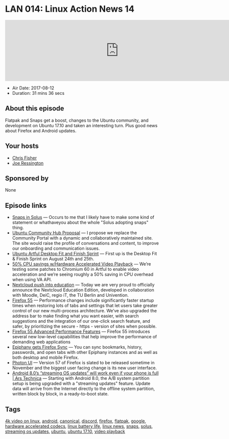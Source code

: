 # LAN 014: Linux Action News 14

<iframe src="https://player.fireside.fm/v2/DAcK9LdX+GZeev4mr?theme=dark" width="740" height="200" frameborder="0" scrolling="no"></iframe>

* Air Date: 2017-08-12
* Duration: 31 mins 36 secs

## About this episode

Flatpak and Snaps get a boost, changes to the Ubuntu community, and development on Ubuntu 17.10 and taken an interesting turn. Plus good news about Firefox and Android updates.

## Your hosts
* [Chris Fisher](https://linuxactionnews.com/hosts/chris)
* [Joe Ressington](https://linuxactionnews.com/hosts/joe)

## Sponsored by

None



## Episode links

  * [Snaps in Solus](https://plus.google.com/+IkeyDoherty/posts/QF86urMjkqo "Snaps in Solus") — Occurs to me that I likely have to make some kind of statement or whathaveyou about the whole "Solus adopting snaps" thing. 
  * [Ubuntu Community Hub Proposal](https://popey.com/blog/posts/ubuntu-community-hub-proposal.html "Ubuntu Community Hub Proposal") — I propose we replace the Community Portal with a dynamic and collaboratively maintained site. The site would raise the profile of conversations and content, to improve our onboarding and communication issues.
  * [Ubuntu Artful Desktop Fit and Finish Sprint](https://insights.ubuntu.com/2017/08/08/ubuntu-artful-desktop-fit-and-finish-sprint/ "Ubuntu Artful Desktop Fit and Finish Sprint") — First up is the Desktop Fit & Finish Sprint on August 24th and 25th.
  * [50% CPU savings w/Hardware Accelerated Video Playback](https://insights.ubuntu.com/2017/08/11/ubuntu-desktop-weekly-update-august-11-2017/?utm_content=buffer6b52b&utm_medium=social&utm_source=plus.google.com&utm_campaign=buffer&_utm_source=1-2-2 "50% CPU savings w/Hardware Accelerated Video Playback") — We’re testing some patches to Chromium 60 in Artful to enable video acceleration and we’re seeing roughly a 50% saving in CPU overhead when using VA API. 
  * [Nextcloud push into education](https://nextcloud.com/blog/nextcloud-moodle-and-4-other-partners-announce-education-edition/ "Nextcloud push into education") — Today we are very proud to officially announce the Nextcloud Education Edition, developed in collaboration with Moodle, DeiC, regio iT, the TU Berlin and Univention.
  * [Firefox 55](https://www.mozilla.org/en-US/firefox/55.0/releasenotes/ "Firefox 55") — Performance changes include significantly faster startup times when restoring lots of tabs and settings that let users take greater control of our new multi-process architecture. We’ve also upgraded the address bar to make finding what you want easier, with search suggestions and the integration of our one-click search feature, and safer, by prioritizing the secure - https - version of sites when possible.
  * [Firefox 55 Advanced Performance Features](https://hacks.mozilla.org/2017/08/firefox-55-supports-webvr/ "Firefox 55 Advanced Performance Features") — Firefox 55 introduces several new low-level capabilities that help improve the performance of demanding web applications
  * [Epiphany gets Firefox Sync](https://blogs.gnome.org/mcatanzaro/2017/08/09/on-firefox-sync/ "Epiphany gets Firefox Sync") — You can sync bookmarks, history, passwords, and open tabs with other Epiphany instances and as well as both desktop and mobile Firefox. 
  * [Photon UI](https://www.xda-developers.com/firefox-nightly-new-photon-ui/ "Photon UI") — Version 57 of Firefox is slated to be released sometime in November and the biggest user facing change is its new user interface.
  * [Android 8.0’s “streaming OS updates” will work even if your phone is full | Ars Technica](https://arstechnica.com/gadgets/2017/08/android-8-0s-streaming-os-updates-will-work-even-if-your-phone-is-full/ "Android 8.0’s “streaming OS updates” will work even if your phone is full | Ars Technica") — Starting with Android 8.0, the A/B system partition setup is being upgraded with a "streaming updates" feature. Update data will arrive from the Internet directly to the offline system partition, written block by block, in a ready-to-boot state.



## Tags

[4k video on linux](https://linuxactionnews.com/tags/4k%20video%20on%20linux), [android](https://linuxactionnews.com/tags/android), [canonical](https://linuxactionnews.com/tags/canonical), [discord](https://linuxactionnews.com/tags/discord), [firefox](https://linuxactionnews.com/tags/firefox), [flatpak](https://linuxactionnews.com/tags/flatpak), [google](https://linuxactionnews.com/tags/google), [hardware accelerated codecs](https://linuxactionnews.com/tags/hardware%20accelerated%20codecs), [linux battery life](https://linuxactionnews.com/tags/linux%20battery%20life), [linux news](https://linuxactionnews.com/tags/linux%20news), [snaps](https://linuxactionnews.com/tags/snaps), [solus](https://linuxactionnews.com/tags/solus), [streaming os updates](https://linuxactionnews.com/tags/streaming%20os%20updates), [ubuntu](https://linuxactionnews.com/tags/ubuntu), [ubuntu 17.10](https://linuxactionnews.com/tags/ubuntu%2017.10), [video playback](https://linuxactionnews.com/tags/video%20playback)